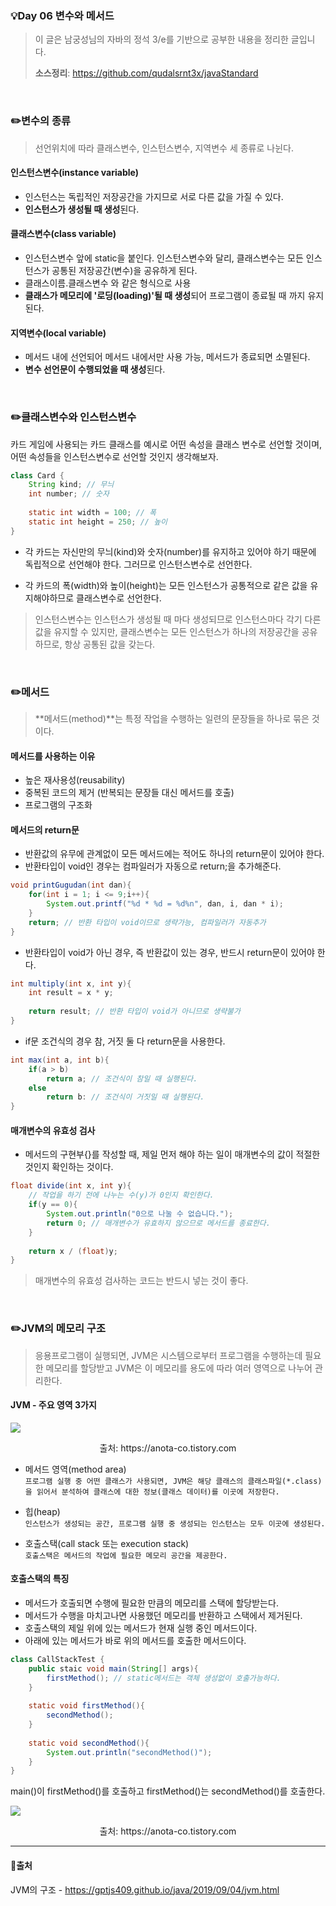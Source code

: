 ### 💡Day 06 변수와 메서드
> 이 글은 남궁성님의 자바의 정석 3/e를 기반으로 공부한 내용을 정리한 글입니다.
>
> **소스정리**: https://github.com/qudalsrnt3x/javaStandard

<br>

### ✏️변수의 종류
> 선언위치에 따라 클래스변수, 인스턴스변수, 지역변수 세 종류로 나뉜다.

#### 인스턴스변수(instance variable)
- 인스턴스는 독립적인 저장공간을 가지므로 서로 다른 값을 가질 수 있다.
- **인스턴스가 생성될 때 생성**된다.

#### 클래스변수(class variable)
- 인스턴스변수 앞에 static을 붙인다. 인스턴스변수와 달리, 클래스변수는 모든 인스턴스가 공통된 저장공간(변수)을 공유하게 된다.
- 클래스이름.클래스변수 와 같은 형식으로 사용
- **클래스가 메모리에 '로딩(loading)'될 때 생성**되어 프로그램이 종료될 때 까지 유지된다.

#### 지역변수(local variable)
- 메서드 내에 선언되어 메서드 내에서만 사용 가능, 메서드가 종료되면 소멸된다.
- **변수 선언문이 수행되었을 때 생성**된다.

<br>

### ✏️클래스변수와 인스턴스변수

카드 게임에 사용되는 카드 클래스를 예시로 어떤 속성을 클래스 변수로 선언할 것이며, 어떤 속성들을 인스턴스변수로 선언할 것인지 생각해보자.

```java
class Card {
    String kind; // 무늬
    int number; // 숫자
    
    static int width = 100; // 폭
    static int height = 250; // 높이
}
```

- 각 카드는 자신만의 무늬(kind)와 숫자(number)를 유지하고 있어야 하기 때문에 독립적으로 선언해야 한다. 그러므로 인스턴스변수로 선언한다.

- 각 카드의 폭(width)와 높이(height)는 모든 인스턴스가 공통적으로 같은 값을 유지해야하므로 클래스변수로 선언한다.

> 인스턴스변수는 인스턴스가 생성될 때 마다 생성되므로 인스턴스마다 각기 다른 값을 유지할 수 있지만, 클래스변수는 모든 인스턴스가 하나의 저장공간을 공유하므로, 항상 공통된 값을 갖는다.

<br>

### ✏️메서드

> **메서드(method)**는 특정 작업을 수행하는 일련의 문장들을 하나로 묶은 것이다.

#### 메서드를 사용하는 이유

- 높은 재사용성(reusability)
- 중복된 코드의 제거 (반복되는 문장들 대신 메서드를 호출)
- 프로그램의 구조화

#### 메서드의 return문

- 반환값의 유무에 관계없이 모든 메서드에는 적어도 하나의 return문이 있어야 한다.
- 반환타입이 void인 경우는 컴파일러가 자동으로 return;을 추가해준다.
```java
void printGugudan(int dan){
	for(int i = 1; i <= 9;i++){
    	System.out.printf("%d * %d = %d%n", dan, i, dan * i);
    }
    return; // 반환 타입이 void이므로 생략가능, 컴파일러가 자동추가
}
```
- 반환타입이 void가 아닌 경우, 즉 반환값이 있는 경우, 반드시 return문이 있어야 한다.
```java
int multiply(int x, int y){
	int result = x * y;
    
    return result; // 반환 타입이 void가 아니므로 생략불가
}
```
- if문 조건식의 경우 참, 거짓 둘 다 return문을 사용한다.
```java
int max(int a, int b){
	if(a > b)
    	return a; // 조건식이 참일 때 실행된다.
    else
    	return b: // 조건식이 거짓일 때 실행된다.
}
```

#### 매개변수의 유효성 검사

- 메서드의 구현부{}를 작성할 때, 제일 먼저 해야 하는 일이 매개변수의 값이 적절한 것인지 확인하는 것이다.
```java
float divide(int x, int y){
	// 작업을 하기 전에 나누는 수(y)가 0인지 확인한다.
    if(y == 0){
    	System.out.println("0으로 나눌 수 없습니다.");
        return 0; // 매개변수가 유효하지 않으므로 메서드를 종료한다.
    }
    
    return x / (float)y;
}
```

> 매개변수의 유효성 검사하는 코드는 반드시 넣는 것이 좋다.

<br>

### ✏️JVM의 메모리 구조
> 응용프로그램이 실행되면, JVM은 시스템으로부터 프로그램을 수행하는데 필요한 메모리를 할당받고 JVM은 이 메모리를 용도에 따라 여러 영역으로 나누어 관리한다.

#### JVM - 주요 영역 3가지
![](https://images.velog.io/images/qudalsrnt3x/post/70f11c4d-f5ce-477c-9c72-d88c65a8f968/image.png)
<p style="text-align: center;">출처: https://anota-co.tistory.com</p>

- 메서드 영역(method area)<br>
  `프로그램 실행 중 어떤 클래스가 사용되면, JVM은 해당 클래스의 클래스파일(*.class)을 읽어서 분석하여 클래스에 대한 정보(클래스 데이터)를 이곳에 저장한다.`


- 힙(heap)<br>
  `인스턴스가 생성되는 공간, 프로그램 실행 중 생성되는 인스턴스는 모두 이곳에 생성된다.`


- 호출스택(call stack 또는 execution stack)<br>
  `호출스택은 메서드의 작업에 필요한 메모리 공간을 제공한다. `

#### 호출스택의 특징

- 메서드가 호출되면 수행에 필요한 만큼의 메모리를 스택에 할당받는다.
- 메서드가 수행을 마치고나면 사용했던 메모리를 반환하고 스택에서 제거된다.
- 호출스택의 제일 위에 있는 메서드가 현재 실행 중인 메서드이다.
- 아래에 있는 메서드가 바로 위의 메서드를 호출한 메서드이다.

```java
class CallStackTest {
	public staic void main(String[] args){
    	firstMethod(); // static메서드는 객체 생성없이 호출가능하다.
    }
    
    static void firstMethod(){
    	secondMethod();
    }
    
    static void secondMethod(){
    	System.out.println("secondMethod()");
    }
}
```

main()이 firstMethod()를 호출하고 firstMethod()는 secondMethod()를 호출한다.

![](https://images.velog.io/images/qudalsrnt3x/post/b4374735-562a-4049-90ef-6c8ba9a64a7d/image.png)
<p style="text-align: center;">출처: https://anota-co.tistory.com</p>

---
#### 🚩출처

JVM의 구조 - https://gptjs409.github.io/java/2019/09/04/jvm.html
